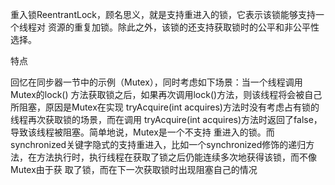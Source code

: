 

重入锁ReentrantLock，顾名思义，就是支持重进入的锁，它表示该锁能够支持一个线程对
资源的重复加锁。除此之外，该锁的还支持获取锁时的公平和非公平性选择。

特点

回忆在同步器一节中的示例（Mutex），同时考虑如下场景：当一个线程调用Mutex的lock()
方法获取锁之后，如果再次调用lock()方法，则该线程将会被自己所阻塞，原因是Mutex在实现
tryAcquire(int acquires)方法时没有考虑占有锁的线程再次获取锁的场景，而在调用
tryAcquire(int acquires)方法时返回了false，导致该线程被阻塞。简单地说，Mutex是一个不支持
重进入的锁。而synchronized关键字隐式的支持重进入，比如一个synchronized修饰的递归方
法，在方法执行时，执行线程在获取了锁之后仍能连续多次地获得该锁，而不像Mutex由于获
取了锁，而在下一次获取锁时出现阻塞自己的情况
